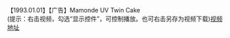 【1993.01.01】【广告】Mamonde UV Twin Cake         
(提示：右击视频，勾选“显示控件”，可控制播放。也可右击另存为视频下载)[视频地址](https://video.h5.weibo.cn/1034:4367296911876438/4367297273433989)
